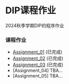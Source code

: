 # DIP课程作业 
 2024秋季学期DIP的程序作业
### 课程作业
 
- [Assignment_01](Assignments/01_ImageWarping) (已完成)
- [Assignment_02](Assignments/02_DIPwithPyTorch/) (已完成)
- [Assignment_03](Assignments/03_PlayWithGANs/) (已完成)
- [Assignment_04] TBA...
- [Assignment_05] TBA...
